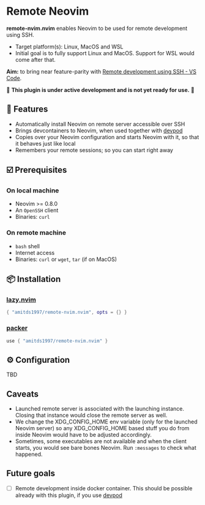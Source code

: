 # Remote Neovim

**remote-nvim.nvim** enables Neovim to be used for remote development using SSH.

* Target platform(s): Linux, MacOS and WSL
* Initial goal is to fully support Linux and MacOS. Support for WSL would
come after that.

**Aim:** to bring near feature-parity with [Remote development using SSH - VS Code](https://code.visualstudio.com/docs/remote/ssh).

🚧 **This plugin is under active development and is not yet ready for use.** 🚧

## 🎁 Features

* Automatically install Neovim on remote server accessible over SSH
* Brings devcontainers to Neovim, when used together with [devpod](https://github.com/loft-sh/devpod)
* Copies over your Neovim configuration and starts Neovim with it, so that it
behaves just like local
* Remembers your remote sessions; so you can start right away

## ☑️ Prerequisites

### On local machine

* Neovim >= 0.8.0
* An `OpenSSH` client
* Binaries: `curl`

### On remote machine

* `bash` shell
* Internet access
* Binaries: `curl` or `wget`, `tar` (if on MacOS)

## 📦 Installation

### [lazy.nvim](https://github.com/folke/lazy.nvim)

```lua
{ "amitds1997/remote-nvim.nvim", opts = {} }
```

### [packer](https://github.com/wbthomason/packer.nvim)

```lua
use { "amitds1997/remote-nvim.nvim" }
```

## ⚙️ Configuration

TBD

## Caveats

* Launched remote server is associated with the launching instance. Closing
that instance would close the remote server as well.
* We change the XDG_CONFIG_HOME env variable (only for the launched
Neovim server) so any XDG_CONFIG_HOME based stuff you do from inside
Neovim would have to be adjusted accordingly.
* Sometimes, some executables are not available and when the client starts,
you would see bare bones Neovim. Run `:messages` to check what happened.

## Future goals

* [ ] Remote development inside docker container. This should be possible
already with this plugin, if you use [devpod](https://github.com/loft-sh/devpod)

